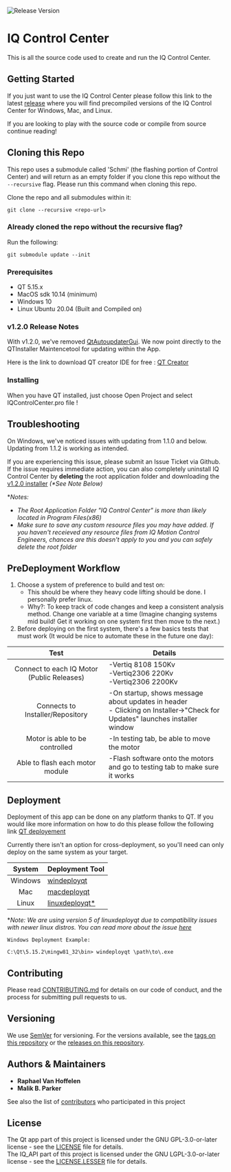 ![Release Version](https://img.shields.io/badge/Release-v1.2.1-green)

# IQ Control Center

This is all the source code used to create and run the IQ Control Center.

## Getting Started

If you just want to use the IQ Control Center please follow this link to the latest [release](https://github.com/iq-motion-control/iq-control-center/releases) where you will find precompiled versions of the IQ Control Center for Windows, Mac, and Linux.
  
If you are looking to play with the source code or compile from source continue reading!

## Cloning this Repo

This repo uses a submodule called 'Schmi' (the flashing portion of Control Center) and will return as an empty folder if you clone this repo without the `--recursive` flag. Please run this command when cloning this repo.

Clone the repo and all submodules within it:  

``` shell
git clone --recursive <repo-url>
```

### Already cloned the repo without the recursive flag?

Run the following:  

``` shell
git submodule update --init
```

### Prerequisites

- QT 5.15.x
- MacOS sdk 10.14 (minimum)
- Windows 10
- Linux Ubuntu 20.04 (Built and Compiled on)
  
### v1.2.0 Release Notes
With v1.2.0, we've removed [QtAutoupdaterGui](https://github.com/Skycoder42/QtAutoUpdater/releases/tag/2.1.5-4). We now point directly to the QTInstaller Maintencetool for updating within the App.

Here is the link to download QT creator IDE for free : [QT Creator](https://www.qt.io/download-qt-installer)


### Installing

When you have QT installed, just choose Open Project and select IQControlCenter.pro file !

## Troubleshooting

On Windows, we've noticed issues with updating from 1.1.0 and below. Updating from 1.1.2 is working as intended. 

If you are experiencing this issue, please submit an Issue Ticket via Github. If the issue requires immediate action, you can also completely uninstall IQ Control Center by **deleting** the root application folder and downloading the [v1.2.0 installer](https://github.com/iq-motion-control/iq-control-center/releases/tag/v1.2.0) _(*See Note Below)_

**Notes:* 
* *The Root Application Folder "IQ Control Center" is more than likely located in Program Files(x86)*
* *Make sure to save any custom resource files you may have added. If you haven't receieved any resource files from IQ Motion Control Engineers, chances are this doesn't apply to you and you can safely delete the root folder*

## PreDeployment Workflow 

1. Choose a system of preference to build and test on:
    - This should be where they heavy code lifting should be done. I personally prefer linux.
    - Why?: To keep track of code changes and keep a consistent analysis method. Change one variable at a time (Imagine changing systems mid build! Get it working on one system first then move to the next.)
2. Before deploying on the first system, there's a few basics tests that must work (It would be nice to automate these in the future one day):

|                    Test                    |                                                            Details                                                             |
| :----------------------------------------: | ------------------------------------------------------------------------------------------------------------------------------ |
| Connect to each IQ Motor (Public Releases) | -Vertiq 8108 150Kv <br> -Vertiq2306 220Kv <br> -Vertiq2306 2200Kv                                                              |
|      Connects to Installer/Repository      | -On startup, shows message about updates in header <br> - Clicking on Installer->"Check for Updates" launches installer window |
|       Motor is able to be controlled       | -In testing tab, be able to move the motor                                                                                     |
|      Able to flash each motor module       | -Flash software onto the motors and go to testing tab to make sure it works                                                    |

## Deployment

Deployment of this app can be done on any platform thanks to QT. If you would like more information on how to do this please follow the following link [QT deployement](https://doc.qt.io/qt-5/deployment.html)

Currently there isn't an option for cross-deployment, so you'll need can only deploy on the same system as your target.

|  System | Deployment Tool                                                               |
|:-------:|-------------------------------------------------------------------------------|
| Windows |  [windeployqt](https://doc.qt.io/qt-5/macos-deployment.html)			      |
| Mac     |  [macdeployqt](https://doc.qt.io/qt-5/macos-deployment.html)   			  	  |  
| Linux   |  [linuxdeployqt*](https://github.com/probonopd/linuxdeployqt/releases/tag/5)  |

**Note: We are using version 5 of linuxdeployqt due to compatibility issues with newer linux distros. You can read more about the issue [here](https://github.com/probonopd/linuxdeployqt/issues/340)*


```
Windows Deployment Example:

C:\Qt\5.15.2\mingw81_32\bin> windeployqt \path\to\.exe
```

## Contributing

Please read [CONTRIBUTING.md](CONTRIBUTING.md) for details on our code of conduct, and the process for submitting pull requests to us.

## Versioning

We use [SemVer](http://semver.org/) for versioning. For the versions available, see the [tags on this repository](https://github.com/iq-motion-control/iq-control-center/tags) or the [releases on this repository](https://github.com/iq-motion-control/iq-control-center/releases).

## Authors & Maintainers

* **Raphael Van Hoffelen** 
* **Malik B. Parker**

See also the list of [contributors](contributors.md) who participated in this project

## License

The Qt app part of this project is licensed under the GNU GPL-3.0-or-later license  - see the [LICENSE](LICENSE) file for details.  
The IQ_API part of this project is licensed under the GNU LGPL-3.0-or-later license - see the [LICENSE.LESSER](App/IQ_api/LICENSE.LESSER) file for details.

